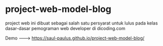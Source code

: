 # project-web-model-blog
project web ini dibuat sebagai salah satu persyarat untuk lulus pada kelas dasar-dasar pemograman web developer di dicoding.com

Demo ---> https://saul-paulus.github.io/project-web-model-blog/
